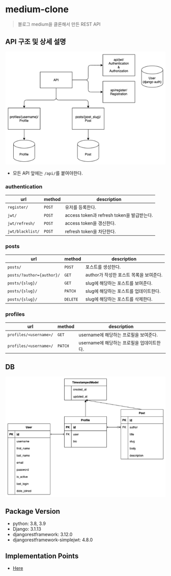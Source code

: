 # medium-clone

> 블로그 medium을 클론해서 만든 REST API

## API 구조 및 상세 설명

![architecture](./docs/architecture.png)

- 모든 API 앞에는 `/api/`를 붙여야한다.

### authentication

| url              | method | description                                |
| ---------------- | ------ | ------------------------------------------ |
| `register/`      | `POST` | 유저를 등록한다.                           |
| `jwt/`           | `POST` | access token과 refresh token을 발급받는다. |
| `jwt/refresh/`   | `POST` | access token을 갱신한다.                   |
| `jwt/blacklist/` | `POST` | refresh token을 차단한다.                  |

### posts

| url                       | method   | description                             |
| ------------------------- | -------- | --------------------------------------- |
| `posts/`                  | `POST`   | 포스트를 생성한다.                      |
| `posts/?author={author}/` | `GET`    | author가 작성한 포스트 목록을 보여준다. |
| `posts/{slug}/`           | `GET`    | slug에 해당하는 포스트를 보여준다.      |
| `posts/{slug}/`           | `PATCH`  | slug에 해당하는 포스트를 업데이트한다.  |
| `posts/{slug}/`           | `DELETE` | slug에 해당하는 포스트를 삭제한다.      |

### profiles

| url                    | method  | description                                |
| ---------------------- | ------- | ------------------------------------------ |
| `profiles/<username>/` | `GET`   | username에 해당하는 프로필을 보여준다.     |
| `profiles/<username>/` | `PATCH` | username에 해당하는 프로필을 업데이트한다. |

## DB

![DB](./docs/DB.png)

## Package Version

- python: 3.8, 3.9
- Django: 3.1.13
- djangorestframework: 3.12.0
- djangorestframework-simplejwt: 4.8.0

## Implementation Points

- [Here](https://github.com/zzozzolev/medium-clone/issues/3)
